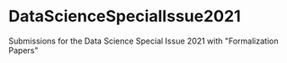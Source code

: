 # DataScienceSpecialIssue2021
Submissions for the Data Science Special Issue 2021 with "Formalization Papers"
